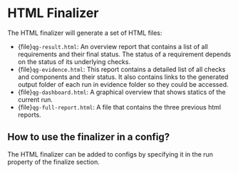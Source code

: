 # HTML Finalizer

The HTML finalizer will generate a set of HTML files:

- {file}`qg-result.html`: An overview report that contains a list of all requirements and their final status. The status of a requirement depends on the status of its underlying checks.
- {file}`qg-evidence.html`: This report contains a detailed list of all checks and components and their status. It also contains links to the generated output folder of each run in evidence folder so they could be accessed.
- {file}`qg-dashboard.html`: A graphical overview that shows statics of the current run.
- {file}`qg-full-report.html`: A file that contains the three previous html reports.

## How to use the finalizer in a config?

The HTML finalizer can be added to configs by specifying it in the run property of the finalize section.

